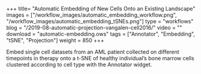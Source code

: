 +++
title= "Automatic Embedding of New Cells Onto an Existing Landscape"
images =  ["/workflow_images/automatic_embedding_workflow.png", "/workflow_images/automatic_embedding_tSNEs.png"]
type = "workflows"
blog =  "/2019-08-automatic-projection-vangalen-cell2016/"
video = ""
download = "automatic-embedding.ows"
tags = ["Annotator", "Embedding",  "tSNE", "Projection"]
weight = 850
+++

Embed single cell datasets from an AML patient collected on different timepoints in therapy onto a t-SNE of healthy individual’s bone marrow cells clustered according to cell type with the Annotator widget. 
